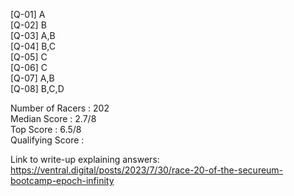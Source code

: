 [Q-01] A\
[Q-02] B\
[Q-03] A,B\
[Q-04] B,C\
[Q-05] C\
[Q-06] C\
[Q-07] A,B\
[Q-08] B,C,D


Number of Racers : 202\
Median Score     : 2.7/8\
Top Score        : 6.5/8\
Qualifying Score : 


Link to write-up explaining answers: https://ventral.digital/posts/2023/7/30/race-20-of-the-secureum-bootcamp-epoch-infinity 